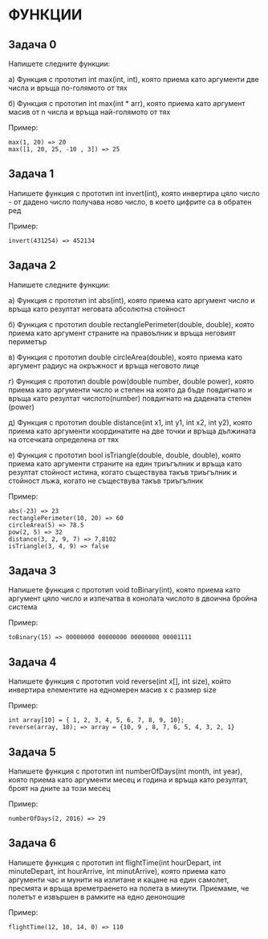 
# ФУНКЦИИ
Задача 0
---
Напишете следните функции:

а) Функция с прототип int max(int, int), която
   приема като аргументи две числа и връща по-голямото от тях

б) Функция с прототип int max(int * arr), която
   приема като аргумент масив от n числа и връща най-голямото от тях

Пример:

```
max(1, 20) => 20
max([1, 20, 25, -10 , 3]) => 25
```

Задача 1
---
Напишете функция с прототип int invert(int), която инвертира цяло число - от дадено число получава ново число, в което цифрите са в обратен ред

Пример:

```
invert(431254) => 452134
```

Задача 2 
---
Напишете следните функции:

a) Функция с прототип int abs(int), която приема като аргумент число и връща като резултат неговата абсолютна стойност

б) Функция с прототип double rectanglePerimeter(double, double), която приема като аргумент страните на правоълник и връща неговият периметър

в) Функция с прототип double circleArea(double), която приема като аргумент радиус на окръжност и връща неговото лице

г) Функция с прототип double pow(double number, double power), която приема като аргументи число и степен на която да бъде повдигнато и връща като резултат числото(number) повдигнато на дадената степен (power)

д) Функция с прототип double distance(int x1, int y1, int x2, int y2), която приема като аргументи координатите на две точки и връща дължината на отсечката определена от тях

е) Функция с прототип bool isTriangle(double, double, double), която приема като аргументи страните на един триъгълник и връща като резултат стойност истина, когато съществува такъв триъгълник и стойност лъжа, когато не съществува такъв триъгълник
	   
Пример:

```
abs(-23) => 23
rectanglePerimeter(10, 20) => 60
circleArea(5) => 78.5
pow(2, 5) => 32
distance(3, 2, 9, 7) => 7,8102
isTriangle(3, 4, 9) => false
```

Задача 3 
---
Напишете функция с прототип void toBinary(int), която приема като аргумент цяло число и изпечатва в конолата числото в двоична бройна система

Пример:
```
toBinary(15) => 00000000 00000000 00000000 00001111
```

Задача 4 
---
Напишете функция с прототип void reverse(int x[], int size), който инвертира елементите на едномерен масив x с размер size
   
Пример:

```
int array[10] = { 1, 2, 3, 4, 5, 6, 7, 8, 9, 10};
reverse(array, 10); => array = {10, 9 , 8, 7, 6, 5, 4, 3, 2, 1}
```

Задача 5 
---
Напишете функция с прототип int numberOfDays(int month, int year), която приема като аргументи месец и година и връща като резултат, броят на дните за този месец
   
Пример:

```
numberOfDays(2, 2016) => 29
```

Задача 6 
---
Напишете функция с прототип int flightTime(int hourDepart, int minuteDepart, int hourArrive, int minutArrive), която приема като
аргументи час и мунити на излитане и кацане на един самолет, пресмята и връща времетраенето на полета
в минути. Приемаме, че полетът е извършен в рамките на едно денонощие
   
Пример:

```
flightTime(12, 10, 14, 0) => 110
```
